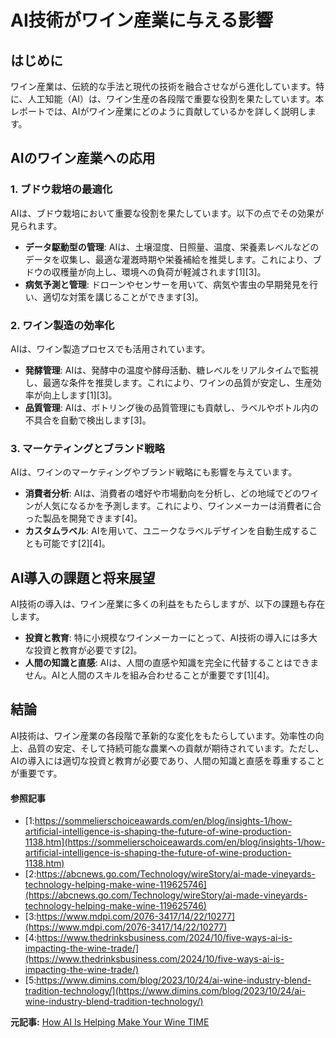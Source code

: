 # AI技術がワイン産業に与える影響

## はじめに

ワイン産業は、伝統的な手法と現代の技術を融合させながら進化しています。特に、人工知能（AI）は、ワイン生産の各段階で重要な役割を果たしています。本レポートでは、AIがワイン産業にどのように貢献しているかを詳しく説明します。

## AIのワイン産業への応用

### **1. ブドウ栽培の最適化**

AIは、ブドウ栽培において重要な役割を果たしています。以下の点でその効果が見られます。

- **データ駆動型の管理**: AIは、土壌湿度、日照量、温度、栄養素レベルなどのデータを収集し、最適な灌漑時期や栄養補給を推奨します。これにより、ブドウの収穫量が向上し、環境への負荷が軽減されます[1][3]。
- **病気予測と管理**: ドローンやセンサーを用いて、病気や害虫の早期発見を行い、適切な対策を講じることができます[3]。

### **2. ワイン製造の効率化**

AIは、ワイン製造プロセスでも活用されています。

- **発酵管理**: AIは、発酵中の温度や酵母活動、糖レベルをリアルタイムで監視し、最適な条件を推奨します。これにより、ワインの品質が安定し、生産効率が向上します[1][3]。
- **品質管理**: AIは、ボトリング後の品質管理にも貢献し、ラベルやボトル内の不具合を自動で検出します[3]。

### **3. マーケティングとブランド戦略**

AIは、ワインのマーケティングやブランド戦略にも影響を与えています。

- **消費者分析**: AIは、消費者の嗜好や市場動向を分析し、どの地域でどのワインが人気になるかを予測します。これにより、ワインメーカーは消費者に合った製品を開発できます[4]。
- **カスタムラベル**: AIを用いて、ユニークなラベルデザインを自動生成することも可能です[2][4]。

## AI導入の課題と将来展望

AI技術の導入は、ワイン産業に多くの利益をもたらしますが、以下の課題も存在します。

- **投資と教育**: 特に小規模なワインメーカーにとって、AI技術の導入には多大な投資と教育が必要です[2]。
- **人間の知識と直感**: AIは、人間の直感や知識を完全に代替することはできません。AIと人間のスキルを組み合わせることが重要です[1][4]。

## 結論

AI技術は、ワイン産業の各段階で革新的な変化をもたらしています。効率性の向上、品質の安定、そして持続可能な農業への貢献が期待されています。ただし、AIの導入には適切な投資と教育が必要であり、人間の知識と直感を尊重することが重要です。

#### 参照記事
- [1:https://sommelierschoiceawards.com/en/blog/insights-1/how-artificial-intelligence-is-shaping-the-future-of-wine-production-1138.htm](https://sommelierschoiceawards.com/en/blog/insights-1/how-artificial-intelligence-is-shaping-the-future-of-wine-production-1138.htm)
- [2:https://abcnews.go.com/Technology/wireStory/ai-made-vineyards-technology-helping-make-wine-119625746](https://abcnews.go.com/Technology/wireStory/ai-made-vineyards-technology-helping-make-wine-119625746)
- [3:https://www.mdpi.com/2076-3417/14/22/10277](https://www.mdpi.com/2076-3417/14/22/10277)
- [4:https://www.thedrinksbusiness.com/2024/10/five-ways-ai-is-impacting-the-wine-trade/](https://www.thedrinksbusiness.com/2024/10/five-ways-ai-is-impacting-the-wine-trade/)
- [5:https://www.dimins.com/blog/2023/10/24/ai-wine-industry-blend-tradition-technology/](https://www.dimins.com/blog/2023/10/24/ai-wine-industry-blend-tradition-technology/)


**元記事:** [How AI Is Helping Make Your Wine TIME](https://time.com/7266310/ai-vineyards-wine/)